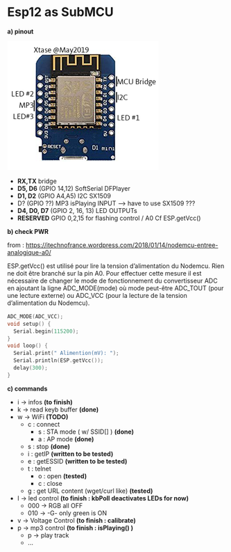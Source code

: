 # Esp12 as SubMCU

**a) pinout**

![EspSubMCU pinout](./pictures/EspSubMCU_pinout.png)

- **RX,TX** bridge
- **D5, D6** (GPIO 14,12) SoftSerial DFPlayer
- **D1, D2** (GPIO A4,A5) I2C SX1509
- D? (GPIO ??) MP3 isPlaying INPUT --> have to use SX1509 ???
- **D4, D0, D7** (GPIO 2, 16, 13) LED OUTPUTs
- **RESERVED** GPIO 0,2,15 for flashing control / A0 Cf ESP.getVcc()



**b) check PWR**

from : <https://itechnofrance.wordpress.com/2018/01/14/nodemcu-entree-analogique-a0/>

ESP.getVcc() est utilisé pour lire la tension d’alimentation du Nodemcu. Rien ne doit être branché sur la pin A0. Pour effectuer cette mesure il est nécessaire de changer le mode de fonctionnement du convertisseur ADC en ajoutant la ligne ADC_MODE(mode) où mode peut-être ADC_TOUT (pour une lecture externe) ou ADC_VCC (pour la lecture de la tension d’alimentation du Nodemcu).

```c++
ADC_MODE(ADC_VCC);
void setup() {
  Serial.begin(115200);
}
void loop() {
  Serial.print(" Alimention(mV): ");
  Serial.println(ESP.getVcc());
  delay(300);
}
```



**c) commands**

- i -> infos **(to finish)**
- k -> read keyb buffer **(done)**
- w -> WiFi **(TODO)**
  - c : connect
    - s  : STA mode ( w/ SSID[] ) **(done)**
    - a : AP mode **(done)**
  - s : stop **(done)**
  - i : getIP **(written to be tested)**
  - e : getESSID **(written to be tested)**
  - t : telnet
    - o : open **(tested)**
    - c : close
  - g : get URL content (wget/curl like) **(tested)**
- l -> led control **(to finish : kbPoll deactivates LEDs for now)**
  - 000 -> RGB all OFF
  - 010 -> -G- only green is ON
- v -> Voltage Control **(to finish : calibrate)**
- p -> mp3 control **(to finish : isPlaying() )**
  - p -> play track
  - ...